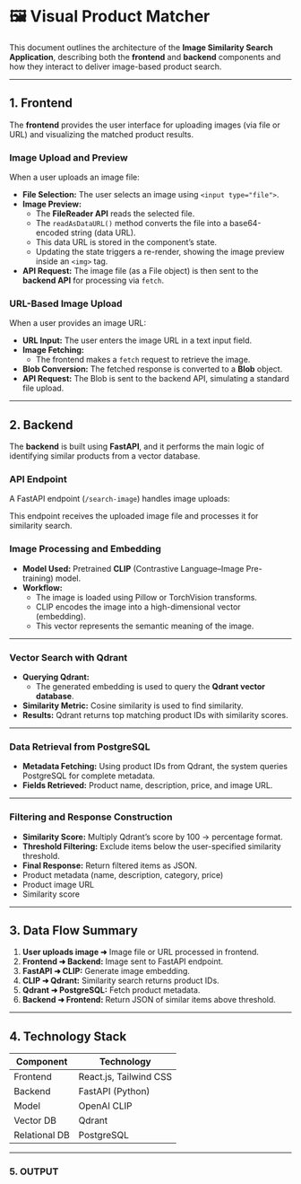 # 🖼️  Visual Product Matcher

This document outlines the architecture of the **Image Similarity Search Application**, describing both the **frontend** and **backend** components and how they interact to deliver image-based product search.

---

## 1. Frontend

The **frontend** provides the user interface for uploading images (via file or URL) and visualizing the matched product results.

### Image Upload and Preview

When a user uploads an image file:

- **File Selection:** The user selects an image using `<input type="file">`.
- **Image Preview:**
  - The **FileReader API** reads the selected file.
  - The `readAsDataURL()` method converts the file into a base64-encoded string (data URL).
  - This data URL is stored in the component’s state.
  - Updating the state triggers a re-render, showing the image preview inside an `<img>` tag.
- **API Request:** The image file (as a File object) is then sent to the **backend API** for processing via `fetch`.

### URL-Based Image Upload

When a user provides an image URL:

- **URL Input:** The user enters the image URL in a text input field.
- **Image Fetching:**
  - The frontend makes a `fetch` request to retrieve the image.
- **Blob Conversion:** The fetched response is converted to a **Blob** object.
- **API Request:** The Blob is sent to the backend API, simulating a standard file upload.

---

## 2. Backend

The **backend** is built using **FastAPI**, and it performs the main logic of identifying similar products from a vector database.

### API Endpoint

A FastAPI endpoint (`/search-image`) handles image uploads:

This endpoint receives the uploaded image file and processes it for similarity search.

### Image Processing and Embedding

- **Model Used:** Pretrained **CLIP** (Contrastive Language–Image Pre-training) model.
- **Workflow:**
  - The image is loaded using Pillow or TorchVision transforms.
  - CLIP encodes the image into a high-dimensional vector (embedding).
  - This vector represents the semantic meaning of the image.


---

### Vector Search with Qdrant

- **Querying Qdrant:**
  - The generated embedding is used to query the **Qdrant vector database**.
- **Similarity Metric:** Cosine similarity is used to find similarity.
- **Results:** Qdrant returns top matching product IDs  with similarity scores.


---

### Data Retrieval from PostgreSQL

- **Metadata Fetching:** Using product IDs from Qdrant, the system queries PostgreSQL for complete metadata.
- **Fields Retrieved:** Product name, description, price, and image URL.


---

### Filtering and Response Construction

- **Similarity Score:** Multiply Qdrant’s score by 100 → percentage format.
- **Threshold Filtering:** Exclude items below the user-specified similarity threshold.
- **Final Response:** Return filtered items as JSON.
-   Product metadata (name, description, category, price)
-   Product image URL
-   Similarity score


---

## 3. Data Flow Summary

1. **User uploads image ➜** Image file or URL processed in frontend.
2. **Frontend ➜ Backend:** Image sent to FastAPI endpoint.
3. **FastAPI ➜ CLIP:** Generate image embedding.
4. **CLIP ➜ Qdrant:** Similarity search returns product IDs.
5. **Qdrant ➜ PostgreSQL:** Fetch product metadata.
6. **Backend ➜ Frontend:** Return JSON of similar items above threshold.

---

## 4. Technology Stack

| Component | Technology |
|------------|-------------|
| Frontend | React.js, Tailwind CSS |
| Backend | FastAPI (Python) |
| Model | OpenAI CLIP |
| Vector DB | Qdrant |
| Relational DB | PostgreSQL |

---
### 5. OUTPUT




